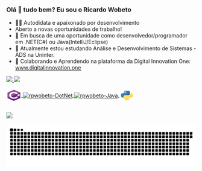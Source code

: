### Olá 👋 tudo bem? Eu sou o Ricardo Wobeto
- 👩‍💻 Autodidata e apaixonado por desenvolvimento
- Aberto a novas oportunidades de trabalho!
- 🔭 Em busca de uma oportunidade como desenvolvedor/programador em .NET(C#) ou Java(IntelliJ/Eclipse)
- 🌱 Atualmente estou estudando Análise e Desenvolvimento de Sistemas - ADS na Uninter.
- 👯 Colaborando e Aprendendo na plataforma da Digital Innovation One: www.digitalinnovation.one
 
<div>
  <a href="https://github.com/rpwobeto">
  <img height="180em" src="https://github-readme-stats.vercel.app/api?username=rpwobeto&show_icons=true&theme=dark&include_all_commits=true&count_private=true"/>
  <img height="180em" src="https://github-readme-stats.vercel.app/api/top-langs/?username=rpwobeto&layout=compact&langs_count=7&theme=dark"/>
</div>
 
<div style="display: inline_block"><br>
  <img align="center" alt="rpwobeto-Csharp" height="30" width="40" src="https://raw.githubusercontent.com/devicons/devicon/master/icons/csharp/csharp-original.svg">
 <img align="center" alt="rpwobeto-DotNet" height="30" width="40" src="https://img.shields.io/badge/.NET-5C2D91?style=for-the-badge&logo=.net&logoColor=white">
 <img align="center" alt="rpwobeto-Java" height="30" width="40" src="https://img.shields.io/badge/Java-ED8B00?style=for-the-badge&logo=java&logoColor=white">
 <img align="center" alt="rpwobeto-Python" height="30" width="40" src="https://raw.githubusercontent.com/devicons/devicon/master/icons/python/python-original.svg">
 
 
</div>
 
 ##
 
<div> 
  
  <a href="https://www.linkedin.com/in/ricardo-wobeto-8572a7130" target="_blank"><img src="https://img.shields.io/badge/-LinkedIn-%230077B5?style=for-the-badge&logo=linkedin&logoColor=white" target="_blank"></a> 
 
   ![Snake animation](https://github.com/rpwobeto/rpwobeto/blob/output/github-contribution-grid-snake.svg)
  
 
</div>
